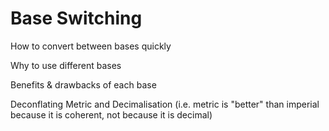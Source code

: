 # Base Switching

How to convert between bases quickly

Why to use different bases

Benefits & drawbacks of each base

Deconflating Metric and Decimalisation (i.e. metric is "better" than imperial because it is coherent, not because it is decimal)
